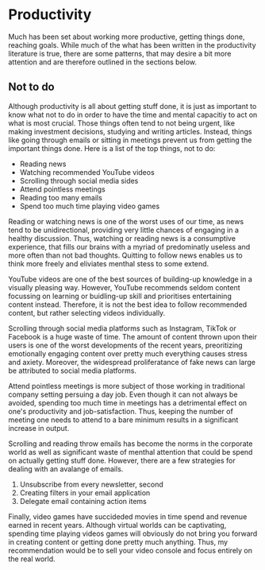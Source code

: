 # Productivity

Much has been set about working more productive, getting things done, reaching
goals. While much of the what has been written in the productivity literature
is true, there are some patterns, that may desire a bit more attention and are
therefore outlined in the sections below.

## Not to do
Although productivity is all about getting stuff done, it is just as important
to know what not to do in order to have the time and mental capacitiy to act on
what is most crucial. Those things often tend to not being urgent, like making
investment decisions, studying and writing articles. Instead, things like going
through emails or sitting in meetings prevent us from getting the important
things done. Here is a list of the top things, not to do:
* Reading news
* Watching recommended YouTube videos
* Scrolling through social media sides
* Attend pointless meetings
* Reading too many emails
* Spend too much time playing video games

Reading or watching news is one of the worst uses of our time, as news tend to
be unidirectional, providing very little chances of engaging in a healthy
discussion. Thus, watching or reading news is a consumptive experience, that
fills our brains with a myriad of predominatly useless and more often than not
bad thoughts. Quitting to follow news enables us to think more freely and
eliviates menthal stess to some extend.

YouTube videos are one of the best sources of building-up knowledge in a
visually pleasing way. However, YouTube recommends seldom content focussing on
learning or buidling-up skill and prioritises entertaining content instead.
Therefore, it is not the best idea to follow recommended content, but rather
selecting videos individually.

Scrolling through social media platforms such as Instagram, TikTok or Facebook
is a huge waste of time. The amount of content thrown upon their users is one
of the worst developments of the recent years, preoritizing emotionally engaging
content over pretty much everything causes stress and axiety. Moreover, the
widespread proliferatance of fake news can large be attributed to social media
platforms.

Attend pointless meetings is more subject of those working in traditional
company setting persuing a day job. Even though it can not always be avoided,
spending too much time in meetings has a detrimental effect on one's
productivity and job-satisfaction. Thus, keeping the number of meeting one needs
to attend to a bare minimum results in a significant increase in output.

Scrolling and reading throw emails has become the norms in the corporate world
as well as significant waste of menthal attention that could be spend on
actually getting stuff done. However, there are a few strategies for dealing
with an avalange of emails. 
1. Unsubscribe from every newsletter, second
2. Creating filters in your email application
3. Delegate email containing action items

Finally, video games have succideded movies in time spend and revenue earned in
recent years. Although virtual worlds can be captivating, spending time playing
videos games will obviously do not bring you forward in creating content or
getting done pretty much anything. Thus, my recommendation would be to sell your
video console and focus entirely on the real world.